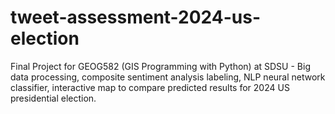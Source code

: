 # tweet-assessment-2024-us-election
Final Project for GEOG582 (GIS Programming with Python) at SDSU - Big data processing, composite sentiment analysis labeling, NLP neural network classifier, interactive map to compare predicted results for 2024 US presidential election.
